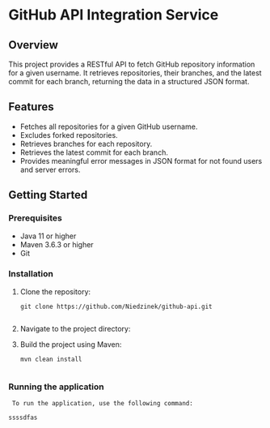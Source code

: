 # GitHub API Integration Service

## Overview

This project provides a RESTful API to fetch GitHub repository information for a given username. It retrieves repositories, their branches, and the latest commit for each branch, returning the data in a structured JSON format.

## Features

- Fetches all repositories for a given GitHub username.
- Excludes forked repositories.
- Retrieves branches for each repository.
- Retrieves the latest commit for each branch.
- Provides meaningful error messages in JSON format for not found users and server errors.

## Getting Started

### Prerequisites

- Java 11 or higher
- Maven 3.6.3 or higher
- Git

### Installation

1. Clone the repository:
   ```
   git clone https://github.com/Niedzinek/github-api.git
   

2. Navigate to the project directory:

4. Build the project using Maven:
   ```
   mvn clean install
   

### Running the application
     To run the application, use the following command:
```
ssssdfas



